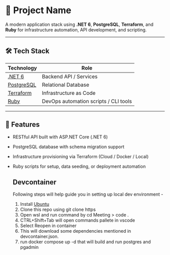 # 🧩 Project Name

A modern application stack using **.NET 6**, **PostgreSQL**, **Terraform**, and **Ruby** for infrastructure automation, API development, and scripting.

---

## 🛠 Tech Stack

| Technology | Role |
|------------|------|
| [.NET 6](https://dotnet.microsoft.com/en-us/download/dotnet/6.0) | Backend API / Services |
| [PostgreSQL](https://www.postgresql.org/) | Relational Database |
| [Terraform](https://www.terraform.io/) | Infrastructure as Code |
| [Ruby](https://www.ruby-lang.org/en/) | DevOps automation scripts / CLI tools |

---

## 🚀 Features

- RESTful API built with ASP.NET Core (.NET 6)
- PostgreSQL database with schema migration support
- Infrastructure provisioning via Terraform (Cloud / Docker / Local)
- Ruby scripts for setup, data seeding, or deployment automation

  ## Devcontainer
  Following steps will help guide you in setting up local dev environment -

  1. Install [Ubuntu](https://ubuntu.com/desktop/wsl)
  2. Clone this repo using git clone https
  3. Open wsl and run command by cd Meeting > code .
  4. CTRL+Shift+Tab will open commands pallete in vscode
  5. Select Reopen in container
  6. This will download some dependencies mentioned in devcontainer.json.
  7. run docker compose up -d that will build and run postgres and pgadmin
   

